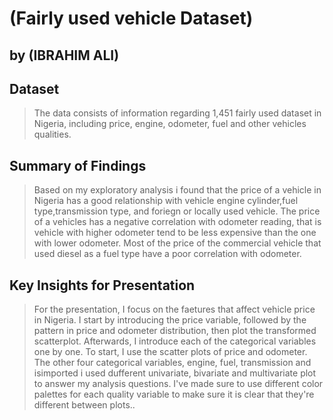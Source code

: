 # (Fairly used vehicle Dataset)

## by (IBRAHIM ALI)


## Dataset

> The data consists of information regarding 1,451 fairly used dataset in Nigeria, including
 price, engine, odometer, fuel and other vehicles qualities. 



## Summary of Findings

> Based on my exploratory analysis i found that the price of a vehicle in Nigeria
has a good relationship with vehicle engine cylinder,fuel type,transmission type, 
and foriegn or locally used vehicle. The price of a vehicles has a negative correlation with odometer reading, 
that is vehicle with higher odometer tend to be less expensive than the one with lower odometer. 
Most of the price of the commercial vehicle that used diesel as a fuel type have a poor correlation with odometer.

## Key Insights for Presentation

> For the presentation, I focus on the faetures that affect vehicle price in Nigeria. I start by introducing the
 price variable, followed by the pattern in price and odometer distribution, then plot the transformed scatterplot.
Afterwards, I introduce each of the categorical variables one by one. To start,
I use the scatter plots of price and odometer. The other four categorical
variables, engine, fuel, transmission and isimported i used dufferent univariate, 
bivariate and multivariate plot to answer my analysis questions. I've made
sure to use different color palettes for each quality variable to make sure it
is clear that they're different between plots..